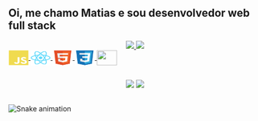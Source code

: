 ## Oi, me chamo Matias e sou desenvolvedor web full stack 
<div align="center">
  <a href="https://github.com/matiasJoao">
  <img width="42%" src="https://github-readme-stats.vercel.app/api?username=matiasJoao&show_icons=true&theme=tokyonight&include_all_commits=true&count_private=true"/>
  <img width="42%" src="https://github-readme-stats.vercel.app/api/top-langs/?username=matiasJoao&layout=compact&langs_count=7&theme=tokyonight"/>
</div>

<div style="display: inline_block">
  <img align="center"  height="30" width="40" src="https://raw.githubusercontent.com/devicons/devicon/master/icons/javascript/javascript-plain.svg">
  <img align="center"  height="30" width="40" src="https://raw.githubusercontent.com/devicons/devicon/master/icons/react/react-original.svg">
  <img align="center"  height="30" width="40" src="https://raw.githubusercontent.com/devicons/devicon/master/icons/html5/html5-original.svg">
  <img align="center" height="30" width="40"  src="https://raw.githubusercontent.com/devicons/devicon/master/icons/css3/css3-original.svg">
  <img align="center" height="30" width="40"  src="https://cdn.jsdelivr.net/gh/devicons/devicon/icons/sass/sass-original.svg" />
</div>  

##


<div align="center">
  <a href = "mailto:joaovictor.a4@gmail.com"><img src="https://img.shields.io/badge/-Gmail-%23333?style=for-the-badge&logo=gmail&logoColor=white" target="_blank"></a>
  <a href="https://www.linkedin.com/in/joao-matias-oliveira/" target="_blank"><img src="https://img.shields.io/badge/-LinkedIn-%230077B5?style=for-the-badge&logo=linkedin&logoColor=white" target="_blank"></a> 
</div>

##

  ![Snake animation](https://github.com/matiasJoao/matiasJoao/blob/output/github-contribution-grid-snake.svg)

